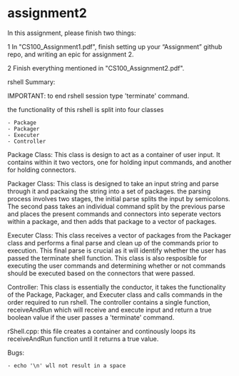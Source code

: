 # assignment2

In this assignment, please finish two things:

1 In "CS100_Assignment1.pdf", finish setting up your “Assignment” github repo, and writing an epic for assignment 2.

2 Finish everything mentioned in "CS100_Assignment2.pdf".

rshell Summary:

IMPORTANT: to end rshell session type 'terminate' command.

the functionality of this rshell is split into four classes
	
	- Package
	- Packager
	- Executer
	- Controller

Package Class: This class is design to act as a container of user input. It contains within it two vectors, one for holding input commands, and another for holding connectors. 

Packager Class: This class is designed to take an input string and parse through it and packaing the string into a set of packages. the parsing process involves two stages, the initial parse splits the input by semicolons. The second pass takes an individual command split by the previous parse and places the present commands and connectors into seperate vectors within a package, and then adds that package to a vector of packages.

Executer Class: This class receives a vector of packages from the Packager class and performs a final parse and clean up of the commands prior to execution. This final parse is crucial as it will identify whether the user has passed the terminate shell function. This class is also resposible for executing the user commands and determining whether or not commands should be executed based on the connectors that were passed.

Controller: This class is essentially the conductor, it takes the functionality of the Package, Packager, and Executer class and calls commands in the order required to run rshell. The controller contains a single function, receiveAndRun which will receive and execute input and  return a true boolean value if the user passes a 'terminate' command.

rShell.cpp: this file creates a container and continously loops its receiveAndRun function until it returns a true value.

Bugs:

	- echo '\n' wll not result in a space
